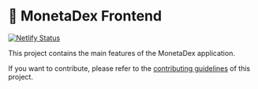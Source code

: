 # 🥞 MonetaDex Frontend

[![Netlify Status](https://api.netlify.com/api/v1/badges/7bebf1a3-be7b-4165-afd1-446256acd5e3/deploy-status)](https://app.netlify.com/sites/pancake-prod/deploys)

This project contains the main features of the MonetaDex application.

If you want to contribute, please refer to the [contributing guidelines](./CONTRIBUTING.md) of this project.
